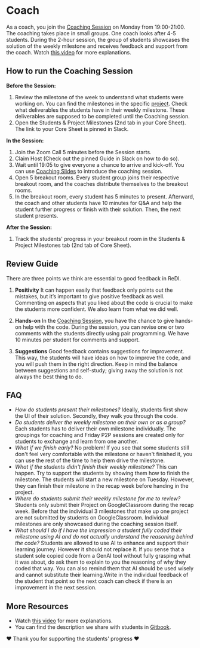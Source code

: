 # Coach
As a coach, you join the [Coaching Session](https://github.com/ReDI-School/fullstack_bootcamp/blob/main/volunteers/support_session.md) on Monday from 19:00-21:00. The coaching takes place in small groups. One coach looks after 4-5 students. During the 2-hour session, the group of students showcases the solution of the weekly milestone and receives feedback and support from the coach. Watch [this video](https://www.loom.com/share/99946e05a61f410093be6bc82d35d8f6?sid=718d2299-3557-47a8-bb7d-6c9939d28470) for more explanations. 

## How to run the Coaching Session

**Before the Session:**
1. Review the milestone of the week to understand what students were working on. You can find the milestones in the specific [project](https://github.com/ReDI-School/fullstack_bootcamp/tree/main/projects). Check what deliverables the students have in their weekly milestone. These deliverables are supposed to be completed until the Coaching session. 
2. Open the Students & Project Milestones (2nd tab in your Core Sheet). The link to your Core Sheet is pinned in Slack. 

**In the Session:**
1. Join the Zoom Call 5 minutes before the Session starts. 
2. Claim Host (Check out the pinned Guide in Slack on how to do so).
3. Wait until 19:05 to give everyone a chance to arrive and kick-off. You can use [Coaching Slides](https://docs.google.com/presentation/d/1dmqKmogq0h0jlT72YHExxUzFRTWN4UrTPIISnyQnUXg/edit#slide=id.g2ea1f48da22_0_0) to introduce the coaching session.
4. Open 5 breakout rooms. Every student group joins their respective breakout room, and the coaches distribute themselves to the breakout rooms.
5. In the breakout room, every student has 5 minutes to present. Afterward, the coach and other students have 10 minutes for Q&A and help the student further progress or finish with their solution. Then, the next student presents. 

**After the Session:**
1. Track the students' progress in your breakout room in the Students & Project Milestones tab (2nd tab of Core Sheet).

## Review Guide 
There are three points we think are essential to good feedback in ReDI.

1. **Positivity**
It can happen easily that feedback only points out the mistakes, but it’s important to give positive feedback as well. Commenting on aspects that you liked about the code is crucial to make the students more confident. We also learn from what we did well.

2. **Hands-on**
In the [Coaching Session](https://github.com/ReDI-School/fullstack_bootcamp/blob/main/volunteers/support_session.md), you have the chance to give hands-on help with the code. During the session, you can revise one or two comments with the students directly using pair programming. We have 10 minutes per student for comments and support. 

3. **Suggestions**
Good feedback contains suggestions for improvement. This way, the students will have ideas on how to improve the code, and you will push them in the right direction. Keep in mind the balance between suggestions and self-study; giving away the solution is not always the best thing to do.

## FAQ

- _How do students present their milestones?_ Ideally, students first show the UI of their solution. Secondly, they walk you through the code.
- _Do students deliver the weekly milestone on their own or as a group?_ Each students has to deliver their own milestone individually. The groupings for coaching and Friday P2P sessions are created only for students to exchange and learn from one another. 
- _What if we finish early?_ No problem! If you see that some students still don't feel very comfortable with the milestone or haven't finished it, you can use the rest of the time to help them drive the milestone.
- _What if the students didn't finish their weekly milestone?_ This can happen. Try to support the students by showing them how to finish the milestone. The students will start a new milestone on Tuesday. However, they can finish their milestone in the recap week before handing in the project.
- _Where do students submit their weekly milestone for me to review?_ Students only submit their Project on GoogleClassroom during the recap week. Before that the individual 3 milestones that make up one project are not submitted by students on GoogleClassroom. Individual milestones are only showcased during the coaching session itself.
- _What should I do if I have the impression a student fully coded their milestone using AI and do not actually understand the reasoning behind the code?_ Students are allowed to use AI to enhance and support their learning journey. However it should not replace it. If you sense that a student sole copied code from a GenAI tool without fully grasping what it was about, do ask them to explain to you the reasoning of why they coded that way. You can also remind them that AI should be used wisely and cannot substitute their learning.Write in the individual feedback of the student that point so the next coach can check if there is an improvement in the next session. 

## More Resources

- Watch [this video](https://www.loom.com/share/99946e05a61f410093be6bc82d35d8f6?sid=718d2299-3557-47a8-bb7d-6c9939d28470) for more explanations.
- You can find the description we share with students in [Gitbook](https://redi-school-1.gitbook.io/full-stack-bootcamp/study-manual/weekly-structure/coaching-session).

❤️ Thank you for supporting the students' progress ❤

